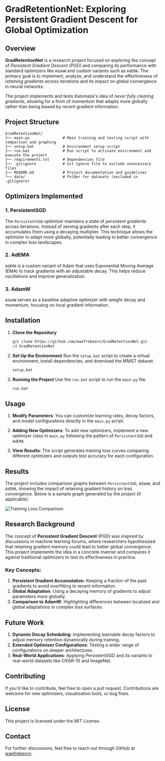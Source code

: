 # GradRetentionNet: Exploring Persistent Gradient Descent for Global Optimization

## Overview
**GradRetentionNet** is a research project focused on exploring the concept of *Persistent Gradient Descent (PGD)* and comparing its performance with standard optimizers like `AdamW` and custom variants such as `AdEMA`. The primary goal is to implement, analyze, and understand the effectiveness of *retaining gradients across iterations* and its impact on global convergence in neural networks.

The project implements and tests Kalomaze's idea of *never fully clearing gradients*, allowing for a form of momentum that adapts more globally rather than being biased by recent gradient information.

## Project Structure
```
GradRetentionNet/
├── main.py               # Main training and testing script with comparison and graphing
├── setup.bat             # Environment setup script
├── run.bat               # Run script to activate environment and execute the project
├── requirements.txt      # Dependencies file
├── .gitignore            # Git ignore file to exclude unnecessary files
├── README.md             # Project documentation and guidelines
└── data/                 # Folder for datasets (excluded in .gitignore)
```

## Optimizers Implemented
### 1. PersistentSGD
The `PersistentSGD` optimizer maintains a state of *persistent gradients* across iterations. Instead of zeroing gradients after each step, it accumulates them using a decaying multiplier. This technique allows the optimizer to adapt more globally, potentially leading to better convergence in complex loss landscapes.

### 2. AdEMA
`AdEMA` is a custom variant of Adam that uses Exponential Moving Average (EMA) to track gradients with an adjustable decay. This helps reduce oscillations and improve generalization.

### 3. AdamW
`AdamW` serves as a baseline adaptive optimizer with weight decay and momentum, focusing on local gradient information.

## Installation
1. **Clone the Repository**
   ```bash
   git clone https://github.com/waefrebeorn/GradRetentionNet.git
   cd GradRetentionNet
   ```

2. **Set Up the Environment**
   Run the `setup.bat` script to create a virtual environment, install dependencies, and download the MNIST dataset.
   ```bash
   setup.bat
   ```

3. **Running the Project**
   Use the `run.bat` script to run the `main.py` file.
   ```bash
   run.bat
   ```

## Usage
1. **Modify Parameters**:
   You can customize learning rates, decay factors, and model configurations directly in the `main.py` script.
   
2. **Adding New Optimizers**:
   To add new optimizers, implement a new optimizer class in `main.py` following the pattern of `PersistentSGD` and `AdEMA`.

3. **View Results**:
   The script generates training loss curves comparing different optimizers and outputs test accuracy for each configuration.

## Results
The project includes comparison graphs between `PersistentSGD`, `AdamW`, and `AdEMA`, showing the impact of retaining gradient history on loss convergence. Below is a sample graph generated by the project (if applicable):

![Training Loss Comparison](images/loss_comparison.png)

## Research Background
The concept of **Persistent Gradient Descent** (PGD) was inspired by discussions in machine learning forums, where researchers hypothesized that retaining gradient memory could lead to better global convergence. This project implements the idea in a concrete manner and compares it against traditional optimizers to test its effectiveness in practice.

### Key Concepts:
1. **Persistent Gradient Accumulation**: Keeping a fraction of the past gradients to avoid overfitting to recent information.
2. **Global Adaptation**: Using a decaying memory of gradients to adjust parameters more globally.
3. **Comparison to AdamW**: Highlighting differences between localized and global adaptations in complex loss surfaces.

## Future Work
1. **Dynamic Decay Scheduling**: Implementing learnable decay factors to adjust memory retention dynamically during training.
2. **Extended Optimizer Configurations**: Testing a wider range of configurations on deeper architectures.
3. **Real-World Applications**: Applying PersistentSGD and its variants to real-world datasets like CIFAR-10 and ImageNet.

## Contributing
If you'd like to contribute, feel free to open a pull request. Contributions are welcome for new optimizers, visualization tools, or bug fixes.

## License
This project is licensed under the MIT License.

## Contact
For further discussions, feel free to reach out through GitHub at [waefrebeorn](https://github.com/waefrebeorn).


